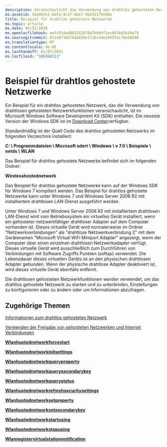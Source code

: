 ```yaml
---
description: Veranschaulicht die Verwendung von drahtlos gehosteten Netzwerkfunktionen.
ms.assetid: 3da903c2-bdfa-4c1f-92e7-962551f0e08e
title: Beispiel für drahtlos gehostete Netzwerke
ms.topic: article
ms.date: 05/31/2018
ms.openlocfilehash: eefc91dad883242876d7b0ddf1ec66fb92b18a79
ms.sourcegitcommit: 831e8f3db78ab820e1710cede244553c70e50500
ms.translationtype: MT
ms.contentlocale: de-DE
ms.lasthandoff: 01/07/2021
ms.locfileid: "106368113"
---
```

# <a name="wireless-hosted-network-sample"></a>Beispiel für drahtlos gehostete Netzwerke

Ein Beispiel für ein drahtlos gehostetes Netzwerk, das die Verwendung von drahtlosen gehosteten Netzwerkfunktionen veranschaulicht, ist im Microsoft Windows Software Development Kit (SDK) enthalten. Die neueste Version der Windows SDK ist im [Download Center](https://www.microsoft.com/downloads/details.aspx?FamilyID=f26b1aa4-741a-433a-9be5-fa919850bdbf)verfügbar.

Standardmäßig ist der Quell Code des drahtlos gehosteten Netzwerks im folgenden Verzeichnis installiert:

**C: \\ Programmdateien \\ Microsoft sdert \\ Windows \\ v 7.0 \\ Beispiele \\ netds \\ WLAN**

Das Beispiel für drahtlos gehostete Netzwerke befindet sich im folgenden Ordner:

**Wirelesshostednetwork**

Das Beispiel für drahtlos gehostete Netzwerke kann auf der Windows SDK für Windows 7 kompiliert werden. Das Beispiel für drahtlos gehostete Netzwerke kann unter Windows 7 und Windows Server 2008 R2 mit installiertem drahtlosen LAN-Dienst ausgeführt werden.

Unter Windows 7 und Windows Server 2008 R2 mit installiertem drahtlosen LAN-Dienst wird vom Betriebssystem ein virtuelles Gerät installiert, wenn ein gehosteter netzwerkfähiger drahtloser Adapter auf dem Computer vorhanden ist. Dieses virtuelle Gerät wird normalerweise im Ordner "Netzwerkverbindungen" als "drahtlose Netzwerkverbindung 2" mit dem Gerätenamen "Microsoft Virtual WiFi Miniport Adapter" angezeigt, wenn der Computer über einen einzelnen drahtlosen Netzwerkadapter verfügt. Dieses virtuelle Gerät wird ausschließlich zum Durchführen von Verbindungen mit Software Zugriffs Punkten (softap) verwendet. Die Lebensdauer dieses virtuellen Geräts ist an den physischen drahtlosen Adapter gebunden. Wenn der physische drahtlose Adapter deaktiviert ist, wird dieses virtuelle Gerät ebenfalls entfernt.

Die drahtlosen gehosteten Netzwerkfunktionen werden verwendet, um das drahtlos gehostete Netzwerk zu starten und zu unterbinden, Einstellungen zu konfigurieren oder zu ändern oder um Informationen abzufragen.

## <a name="related-topics"></a>Zugehörige Themen

<dl> <dt>

[Informationen zum drahtlos gehosteten Netzwerk](about-the-wireless-hosted-network.md)
</dt> <dt>

[Verwenden der Freigabe von gehosteten Netzwerken und Internet Verbindungen](using-hosted-network-and-internet-connection-sharing.md)
</dt> <dt>

[**Wlanhustednetworkforcestart**](/windows/desktop/api/Wlanapi/nf-wlanapi-wlanhostednetworkforcestart)
</dt> <dt>

[**Wlanhustednetworkinitsettings**](/windows/desktop/api/Wlanapi/nf-wlanapi-wlanhostednetworkinitsettings)
</dt> <dt>

[**Wlanhustednetworkqueryproperty**](/windows/desktop/api/Wlanapi/nf-wlanapi-wlanhostednetworkqueryproperty)
</dt> <dt>

[**Wlanhustednetworkquerysecondarykey**](/windows/desktop/api/Wlanapi/nf-wlanapi-wlanhostednetworkquerysecondarykey)
</dt> <dt>

[**Wlanhustednetworkquerystatus**](/windows/desktop/api/Wlanapi/nf-wlanapi-wlanhostednetworkquerystatus)
</dt> <dt>

[**Wlanhustednetworkrefreshsecuritysettings**](/windows/desktop/api/Wlanapi/nf-wlanapi-wlanhostednetworkrefreshsecuritysettings)
</dt> <dt>

[**Wlanhustednetworksetproperty**](/windows/desktop/api/Wlanapi/nf-wlanapi-wlanhostednetworksetproperty)
</dt> <dt>

[**Wlanhustednetworksetsecondarykey**](/windows/desktop/api/Wlanapi/nf-wlanapi-wlanhostednetworksetsecondarykey)
</dt> <dt>

[**Wlanhustednetworkstartusing**](/windows/desktop/api/Wlanapi/nf-wlanapi-wlanhostednetworkstartusing)
</dt> <dt>

[**Wlanhustednetworkstopusing**](/windows/desktop/api/Wlanapi/nf-wlanapi-wlanhostednetworkstopusing)
</dt> <dt>

[**Wlanregistervirtualstationnotification**](/windows/desktop/api/Wlanapi/nf-wlanapi-wlanregistervirtualstationnotification)
</dt> </dl>

 

 



